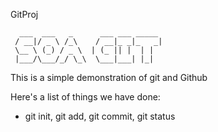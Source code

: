 GitProj

```
  ___  ___   _      ___ ___ _____
 / __|/ _ \ /_\    / __|_ _|_   _|
 \__ \ (_) / _ \  | (_ || |  | |  
 |___/\___/_/ \_\  \___|___| |_|  
```

This is a simple demonstration of git and Github

Here's a list of things we have done:
- git init, git add, git commit, git status
